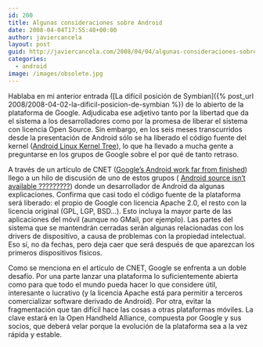 ```yaml
---
id: 200
title: Algunas consideraciones sobre Android
date: 2008-04-04T17:55:48+00:00
author: javiercancela
layout: post
guid: http://javiercancela.com/2008/04/04/algunas-consideraciones-sobre-android/
categories:
  - android
image: /images/obsolete.jpg
---
```

Hablaba en mi anterior entrada ([La difícil posición de Symbian]({% post_url 2008/2008-04-02-la-dificil-posicion-de-symbian %}) de lo abierto de la plataforma de Google. Adjudicaba ese adjetivo tanto por la libertad que da el sistema a los desarrolladores como por la promesa de liberar el sistema con licencia Open Source. Sin embargo, en los seis meses transcurridos desde la presentación de Android sólo se ha liberado el código fuente del kernel ([Android Linux Kernel Tree](http://git.android.com/ "Android Linux Kernel Tree")), lo que ha llevado a mucha gente a preguntarse en los grupos de Google sobre el por qué de tanto retraso.

A través de un artículo de CNET ([Google&#8217;s Android work far from finished](http://www.news.com/8301-13579_3-9911137-37.html?part=rss&subj=news&tag=2547-1_3-0-5 "Google's Android work far from finished")) llego a un hilo de discusión de uno de estos grupos ( [Android source isn’t available ?????????](http://groups.google.com/group/android-internals/browse_thread/thread/d3b759c432e16937# "Android source isn’t available ?????????")) donde un desarrollador de Android da algunas explicaciones. Confirma que casi todo el código fuente de la plataforma será liberado: el propio de Google con licencia Apache 2.0, el resto con la licencia original (GPL, LGP, BSD&#8230;). Esto incluya la mayor parte de las aplicaciones del móvil (aunque no GMail, por ejemplo). Las partes del sistema que se mantendrán cerradas serán algunas relacionadas con los drivers de dispositivo, a causa de problemas con la propiedad intelectual. Eso sí, no da fechas, pero deja caer que será después de que aparezcan los primeros dispositivos físicos.

Como se menciona en el artículo de CNET, Google se enfrenta a un doble desafío. Por una parte lanzar una plataforma lo suficientemente abierta como para que todo el mundo pueda hacer lo que considere útil, interesante o lucrativo (y la licencia Apache está para permitir a terceros comercializar software derivado de Android). Por otra, evitar la fragmentación que tan difícil hace las cosas a otras plataformas móviles. La clave estará en la Open Handheld Alliance, compuesta por Google y sus socios, que deberá velar porque la evolución de la plataforma sea a la vez rápida y estable.